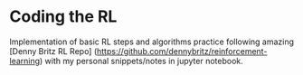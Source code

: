 # Coding the RL 
Implementation of basic RL steps and algorithms practice following amazing [Denny Britz RL Repo] (https://github.com/dennybritz/reinforcement-learning) with my personal snippets/notes in jupyter notebook.
